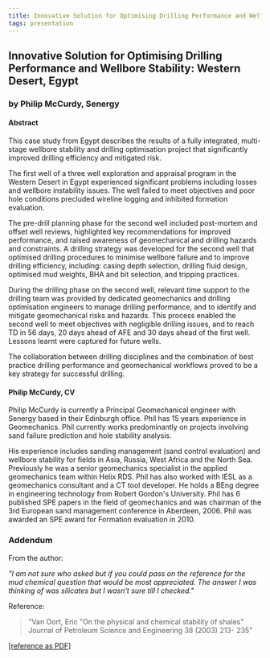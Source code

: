```yaml
---
title: Innovative Solution for Optimising Drilling Performance and Wellbore Stability: Western Desert, Egypt
tags: presentation 
---
```



		
<h2>
Innovative Solution for Optimising Drilling Performance and Wellbore Stability: Western Desert, Egypt
</h2>

 



		
<h3>
by Philip McCurdy, Senergy
</h3>

 



		
<h4>
Abstract
</h4>



		

		
<p>
This case study from Egypt describes the results of a fully integrated, multi-stage wellbore stability and drilling optimisation project that significantly improved drilling efficiency and mitigated risk.
</p>

<p>


The first well of a three well exploration and appraisal program in the Western Desert in Egypt experienced significant problems including losses and wellbore instability issues. The well failed to meet objectives and poor hole conditions precluded wireline logging and inhibited formation evaluation.
</p>

<p>


The pre-drill planning phase for the second well included post-mortem and offset well reviews, highlighted key recommendations for improved performance, and raised awareness of geomechanical and drilling hazards and constraints. A drilling strategy was developed for the second well that optimised drilling procedures to minimise wellbore failure and to improve drilling efficiency, including: casing depth selection, drilling fluid design, optimised mud weights, BHA and bit selection, and tripping practices.
</p>

<p>


During the drilling phase on the second well, relevant time support to the drilling team was provided by dedicated geomechanics and drilling optimisation engineers to manage drilling performance, and to identify and mitigate geomechanical risks and hazards. This process enabled the second well to meet objectives with negligible drilling issues, and to reach TD in 56 days, 20 days ahead of AFE and 30 days ahead of the first well. Lessons learnt were captured for future wells.
</p>

<p>


The collaboration between drilling disciplines and the combination of best practice drilling performance and geomechanical workflows proved to be a key strategy for successful drilling. 
</p>





		
<h4>
Philip McCurdy, CV
</h4>





		
<p>
Philip McCurdy is currently a Principal Geomechanical engineer with Senergy based in their Edinburgh office. Phil has 15 years experience in Geomechanics. Phil currently works predominantly on projects involving sand failure prediction and hole stability analysis.
</p>

<p>


His experience includes sanding management (sand control evaluation) and wellbore stability for fields in Asia, Russia, West Africa and the North Sea. Previously he was a senior geomechanics specialist in the applied geomechanics team within Helix RDS. Phil has also worked with IESL as a geomechanics consultant and a CT tool developer. He holds a BEng degree in engineering technology from Robert Gordon's University. Phil has 6 published SPE papers in the field of geomechanics and was chairman of the 3rd European sand management conference in Aberdeen, 2006. Phil was awarded an SPE award for Formation evaluation in 2010.

</p>



<h3>
Addendum
</h3>

	

<p>
From the author:
</p>



<i>
"I am not sure who asked but if you could pass on the reference for the mud chemical question that would be most appreciated. The answer I was thinking of was silicates but I wasn't sure till I checked." 
</i>



<p>
Reference:
</p>



<blockquote>
	

"Van Oort,  Eric "On the physical and chemical stability of shales" Journal of Petroleum Science and Engineering 38 (2003) 213- 235"

</blockquote>



<a href="On the physical and chemical stability of shales.pdf">
[reference as PDF]
</a>



				

